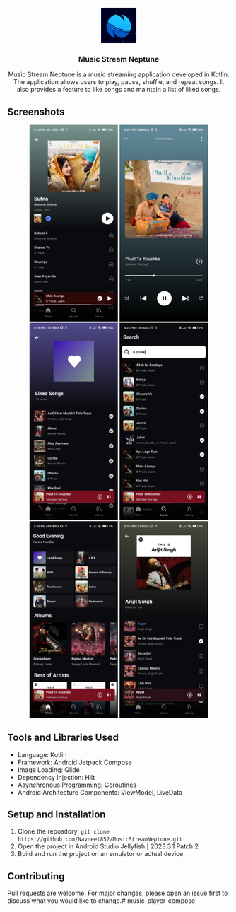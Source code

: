 <p align="center">
  <img src="app/src/main/res/drawable/logo.png" alt="Logo" width="80" height="80">
  <h3 align="center">Music Stream Neptune</h3>
</p>

<p align="center">
  Music Stream Neptune is a music streaming application developed in Kotlin. The application allows users to play, pause, shuffle, and repeat songs. It also provides a feature to like songs and maintain a list of liked songs.
</p>

## Screenshots

<p align="center">
  <img src="assets/Screenshot_20240619_182216.png" alt="Screenshot 1" width="200">
  <img src="assets/Screenshot_20240619_182351.png" alt="Screenshot 2" width="200">
  <img src="assets/Screenshot_20240619_182430.png" alt="Screenshot 3" width="200">
  <img src="assets/Screenshot_20240619_182511.png" alt="Screenshot 3" width="200">
  <img src="assets/Screenshot_20240619_182533.png" alt="Screenshot 3" width="200">
  <img src="assets/Screenshot_20240619_182620.png" alt="Screenshot 3" width="200">
</p>

## Tools and Libraries Used

- Language: Kotlin
- Framework: Android Jetpack Compose
- Image Loading: Glide
- Dependency Injection: Hilt
- Asynchronous Programming: Coroutines
- Android Architecture Components: ViewModel, LiveData

## Setup and Installation

1. Clone the repository: `git clone https://github.com/Navneet852/MusicStreamNeptune.git`
2. Open the project in Android Studio Jellyfish | 2023.3.1 Patch 2
3. Build and run the project on an emulator or actual device

## Contributing

Pull requests are welcome. For major changes, please open an issue first to discuss what you would like to change.# music-player-compose
